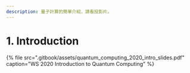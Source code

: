 ```yaml
---
description: 量子計算的簡單介紹，請看投影片。
---
```


# 1. Introduction

{% file src=".gitbook/assets/quantum\_computing\_2020\_intro\_slides.pdf" caption="WS 2020 Introduction to Quantum Computing" %}



